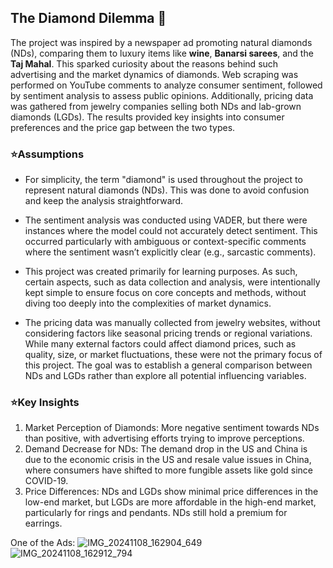 ## The Diamond Dilemma 💎

The project was inspired by a newspaper ad promoting natural diamonds (NDs), comparing them to luxury items like **wine**, **Banarsi sarees**, and the **Taj Mahal**. This sparked curiosity about the reasons behind such advertising and the market dynamics of diamonds. Web scraping was performed on YouTube comments to analyze consumer sentiment, followed by sentiment analysis to assess public opinions. Additionally, pricing data was gathered from jewelry companies selling both NDs and lab-grown diamonds (LGDs). The results provided key insights into consumer preferences and the price gap between the two types.

### ⭐Assumptions
- For simplicity, the term "diamond" is used throughout the project to represent natural diamonds (NDs). This was done to avoid confusion and keep the analysis straightforward.

- The sentiment analysis was conducted using VADER, but there were instances where the model could not accurately detect sentiment. This occurred particularly with ambiguous or context-specific comments where the sentiment wasn’t explicitly clear (e.g., sarcastic comments).

- This project was created primarily for learning purposes. As such, certain aspects, such as data collection and analysis, were intentionally kept simple to ensure focus on core concepts and methods, without diving too deeply into the complexities of market dynamics.

- The pricing data was manually collected from jewelry websites, without considering factors like seasonal pricing trends or regional variations. While many external factors could affect diamond prices, such as quality, size, or market fluctuations, these were not the primary focus of this project. The goal was to establish a general comparison between NDs and LGDs rather than explore all potential influencing variables.

### ⭐Key Insights

1. Market Perception of Diamonds: More negative sentiment towards NDs than positive, with advertising efforts trying to improve perceptions.
2. Demand Decrease for NDs: The demand drop in the US and China is due to the economic crisis in the US and resale value issues in China, where consumers have shifted to more fungible assets like gold since COVID-19.
3. Price Differences: NDs and LGDs show minimal price differences in the low-end market, but LGDs are more affordable in the high-end market, particularly for rings and pendants. NDs still hold a premium for earrings.



One of the Ads:
![IMG_20241108_162904_649](https://github.com/user-attachments/assets/eaebb8d7-f2d5-4ebd-ba61-49db07e5106e)
![IMG_20241108_162912_794](https://github.com/user-attachments/assets/9f4496cb-ae9c-400f-8434-2dbfd22bdac6)


